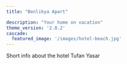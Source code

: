```yaml
---
title: "Benlikya Apart"

description: "Your home on vacation"
theme_version: '2.8.2'
cascade:
  featured_image: '/images/hotel-beach.jpg'
---
```

Short info about the hotel
Tufan Yasar
